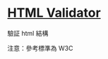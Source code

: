 # [HTML Validator](https://chrome.google.com/webstore/detail/html-validator/mpbelhhnfhfjnaehkcnnaknldmnocglk/related)

驗証 html 結構

注意：參考標準為 W3C
